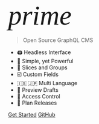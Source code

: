 <i style="font-size: 72px; font-family: system;">prime</i>

> Open Source GraphQL CMS

- 🖨 Headless Interface
- 🚀 Simple, yet Powerful
- 📐 Slices and Groups
- ☑️ Custom Fields
- 🇮🇸 🇯🇵 Multi Language
- 🚧 Preview Drafts
- 🔑 Access Control
- 📆 Plan Releases

[Get Started](README)
[GitHub](https://github.com/birkir/prime)
